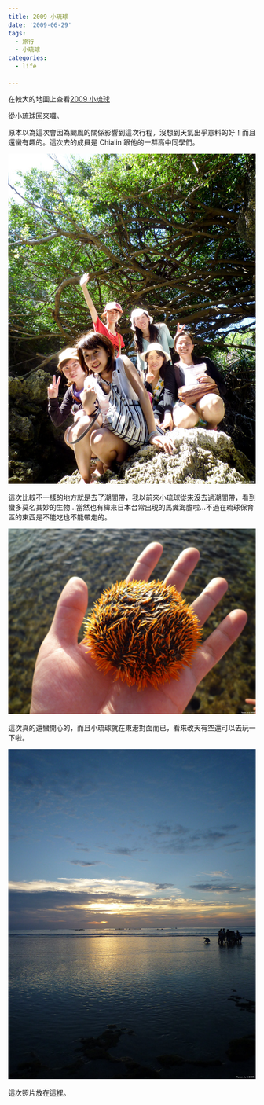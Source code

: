 ```yaml
---
title: 2009 小琉球
date: '2009-06-29'
tags:
  - 旅行
  - 小琉球
categories:
  - life

---
```

  
在較大的地圖上查看[2009 小琉球](http://maps.google.com.tw/maps/ms?ie=UTF8&hl=zh-TW&t=h&brcurrent=3,0x3467f634b665ffff:0x4fc406d3d0227bdf&msa=0&msid=102940795217138094975.00046d84ccd1515e1cc63&ll=22.339914,120.369301&spn=0.038107,0.068665&z=14&source=embed)  
  
從小琉球回來囉。  
  
原本以為這次會因為颱風的關係影響到這次行程，沒想到天氣出乎意料的好！而且還蠻有趣的。這次去的成員是 Chialin 跟他的一群高中同學們。  
  
[![再合照！](images/0.jpg)](http://www.flickr.com/photos/yurenju/3668936310/ "Flickr 上 yurenju 的 再合照！")  
  
  
這次比較不一樣的地方就是去了潮間帶，我以前來小琉球從來沒去過潮間帶，看到蠻多莫名其妙的生物…當然也有緯來日本台常出現的馬糞海膽啦…不過在琉球保育區的東西是不能吃也不能帶走的。  
  
[![馬糞海膽，緯來日本台常出現](images/1.jpg)](http://www.flickr.com/photos/yurenju/3668831196/ "Flickr 上 yurenju 的 馬糞海膽，緯來日本台常出現")  
  
  
這次真的還蠻開心的，而且小琉球就在東港對面而已，看來改天有空還可以去玩一下啦。  
  
[![日落](images/2.jpg)](http://www.flickr.com/photos/yurenju/3668889964/ "Flickr 上 yurenju 的 日落")  
  
這次照片放在[這裡](http://www.flickr.com/photos/yurenju/sets/72157620678953082/)。
